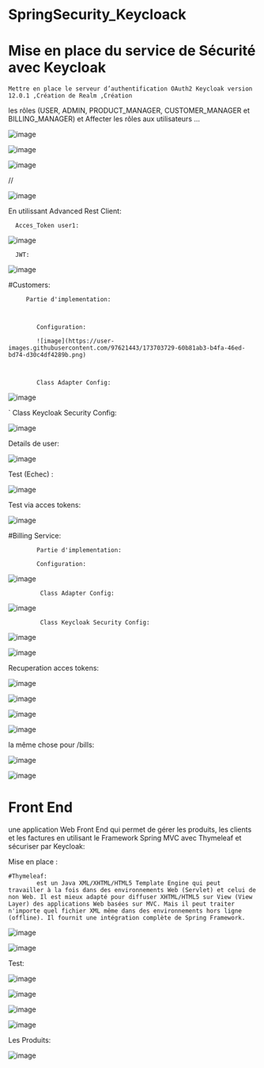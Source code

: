 # SpringSecurity_Keycloack

# Mise en place du service de Sécurité avec Keycloak
    Mettre en place le serveur d’authentification OAuth2 Keycloak version 12.0.1 ,Création de Realm ,Création 
 les rôles (USER, ADMIN, PRODUCT_MANAGER, CUSTOMER_MANAGER et BILLING_MANAGER) et Affecter les rôles aux utilisateurs ...
 
 
 ![image](https://user-images.githubusercontent.com/97621443/173698572-7b5a208a-5382-412e-80fa-12eccbecb2d5.png)

 

![image](https://user-images.githubusercontent.com/97621443/173698587-951a84f6-5418-4977-b558-924918a2c5b6.png)


![image](https://user-images.githubusercontent.com/97621443/173698598-e460064f-6ba9-4f5d-863e-81d496c46207.png)


//

![image](https://user-images.githubusercontent.com/97621443/173701321-998bd1f3-f4b8-476c-b06f-f8570178048c.png)


En utilissant Advanced Rest Client:

      Acces_Token user1:
      
![image](https://user-images.githubusercontent.com/97621443/173701345-7c5a2a78-b787-4c0e-bcd4-2ff02641f97d.png)


      JWT:
      
![image](https://user-images.githubusercontent.com/97621443/173701529-80893a34-9057-419f-8ae2-80a3acdfce2f.png)


 #Customers:
 
 
         Partie d'implementation:
         
         
         
            Configuration:
            
            ![image](https://user-images.githubusercontent.com/97621443/173703729-60b81ab3-b4fa-46ed-bd74-d30c4df4289b.png)

            
            
            Class Adapter Config:
            
![image](https://user-images.githubusercontent.com/97621443/173703827-824d8f51-20fe-4b58-a635-73e8f367f24f.png)
            
            
            
            
 `          Class Keycloak Security Config:
 
 ![image](https://user-images.githubusercontent.com/97621443/173703968-e738be58-5ee0-4a4c-8b26-6d385534dd99.png)

            
            
 
         
Details de user:

![image](https://user-images.githubusercontent.com/97621443/173701579-9b13c5f3-a65f-422e-a555-e0eeb5676123.png)

Test (Echec) :

![image](https://user-images.githubusercontent.com/97621443/173701717-74db2ff0-242f-40c0-95e0-0bb1725d8ef7.png)


Test via acces tokens:


![image](https://user-images.githubusercontent.com/97621443/173701738-94319936-d2c3-4674-ba5e-bd781de8944d.png)


#Billing Service:

            Partie d'implementation:
         
            Configuration:
            
![image](https://user-images.githubusercontent.com/97621443/173703064-a43f08ce-b5b2-42df-9a3c-860ab019f2f5.png)

             Class Adapter Config:
             

![image](https://user-images.githubusercontent.com/97621443/173703125-06bc307c-b766-427c-8aba-f90eb0882f54.png)


             Class Keycloak Security Config:
             
 ![image](https://user-images.githubusercontent.com/97621443/173703387-dcb8e826-97d0-4679-aa17-767605283752.png)

             







![image](https://user-images.githubusercontent.com/97621443/173701859-e792c332-8fd4-4ada-aab8-2fc058e8628f.png)


Recuperation acces tokens:

![image](https://user-images.githubusercontent.com/97621443/173701894-d8724bdb-4170-42f7-b030-fd22db1a5803.png)

![image](https://user-images.githubusercontent.com/97621443/173701993-d1922fce-a2b4-487b-8818-f2d434e0e8fd.png)


![image](https://user-images.githubusercontent.com/97621443/173702039-89512add-f7a9-41b8-8e0f-a1063491ca3d.png)


![image](https://user-images.githubusercontent.com/97621443/173702079-d6fc97fd-7116-4cdc-977a-2d48b7d2415a.png)

la même chose pour /bills:


![image](https://user-images.githubusercontent.com/97621443/173702269-07ed7278-fa76-4d5e-8937-c3b975507cc6.png)



![image](https://user-images.githubusercontent.com/97621443/173702296-b8b3d314-2793-4cc1-805a-4b46095b9138.png)


# Front End

une application Web Front End qui permet de gérer les produits, les clients et les 
factures  en utilisant le Framework Spring MVC avec Thymeleaf et sécuriser par Keycloak:

Mise en place :

    #Thymeleaf:
            est un Java XML/XHTML/HTML5 Template Engine qui peut travailler à la fois dans des environnements Web (Servlet) et celui de non Web. Il est mieux adapté pour diffuser XHTML/HTML5 sur View (View Layer) des applications Web basées sur MVC. Mais il peut traiter n'importe quel fichier XML même dans des environnements hors ligne (offline). Il fournit une intégration complète de Spring Framework.
            

![image](https://user-images.githubusercontent.com/97621443/173706473-024ac3ca-0d0d-4e0b-8ac7-f3006613e8af.png)
 
 ![image](https://user-images.githubusercontent.com/97621443/173706668-28fc0f3d-f001-4425-93f7-2e4822619c92.png)
 
 Test:
 
 ![image](https://user-images.githubusercontent.com/97621443/173707294-f698e286-a4b7-48db-a339-837d8f0859d1.png)
 
 ![image](https://user-images.githubusercontent.com/97621443/173707345-5f9c8d82-4cb8-46fc-aed1-cb5bba907700.png)


![image](https://user-images.githubusercontent.com/97621443/173707543-a57a6521-7b8e-42ef-b2f5-dbcbdc7f22be.png)

![image](https://user-images.githubusercontent.com/97621443/173707591-62c40a40-296e-407b-828e-d410905a28ce.png)

Les Produits:


![image](https://user-images.githubusercontent.com/97621443/173707753-1f790694-22ce-40dd-b1a4-a4a0d60684d9.png)


















